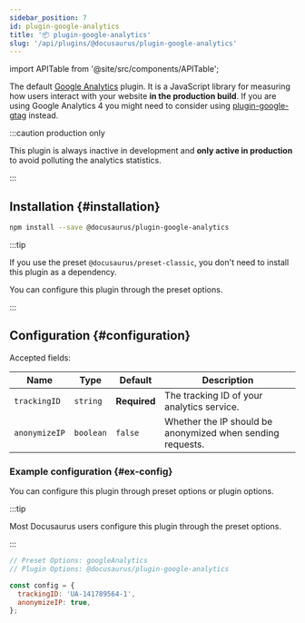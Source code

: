 ```yaml
---
sidebar_position: 7
id: plugin-google-analytics
title: '📦 plugin-google-analytics'
slug: '/api/plugins/@docusaurus/plugin-google-analytics'
---
```


import APITable from '@site/src/components/APITable';

The default [Google Analytics](https://developers.google.com/analytics/devguides/collection/analyticsjs/) plugin. It is a JavaScript library for measuring how users interact with your website **in the production build**. If you are using Google Analytics 4 you might need to consider using [plugin-google-gtag](./plugin-google-gtag.md) instead.

:::caution production only

This plugin is always inactive in development and **only active in production** to avoid polluting the analytics statistics.

:::

## Installation {#installation}

```bash npm2yarn
npm install --save @docusaurus/plugin-google-analytics
```

:::tip

If you use the preset `@docusaurus/preset-classic`, you don't need to install this plugin as a dependency.

You can configure this plugin through the preset options.

:::

## Configuration {#configuration}

Accepted fields:

<APITable>

| Name | Type | Default | Description |
| --- | --- | --- | --- |
| `trackingID` | `string` | **Required** | The tracking ID of your analytics service. |
| `anonymizeIP` | `boolean` | `false` | Whether the IP should be anonymized when sending requests. |

</APITable>

### Example configuration {#ex-config}

You can configure this plugin through preset options or plugin options.

:::tip

Most Docusaurus users configure this plugin through the preset options.

:::

```js config-tabs
// Preset Options: googleAnalytics
// Plugin Options: @docusaurus/plugin-google-analytics

const config = {
  trackingID: 'UA-141789564-1',
  anonymizeIP: true,
};
```
